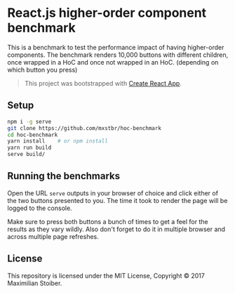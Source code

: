 # React.js higher-order component benchmark

This is a benchmark to test the performance impact of having higher-order components. The benchmark renders 10,000 buttons with different children, once wrapped in a HoC and once not wrapped in an HoC. (depending on which button you press)

> This project was bootstrapped with [Create React App](https://github.com/facebookincubator/create-react-app).

## Setup

```sh
npm i -g serve
git clone https://github.com/mxstbr/hoc-benchmark
cd hoc-benchmark
yarn install    # or npm install
yarn run build
serve build/
```

## Running the benchmarks

Open the URL `serve` outputs in your browser of choice and click either of the two buttons presented to you. The time it took to render the page will be logged to the console.

Make sure to press both buttons a bunch of times to get a feel for the results as they vary wildly. Also don't forget to do it in multiple browser and across multiple page refreshes.

## License

This repository is licensed under the MIT License, Copyright ©️ 2017 Maximilian Stoiber.
